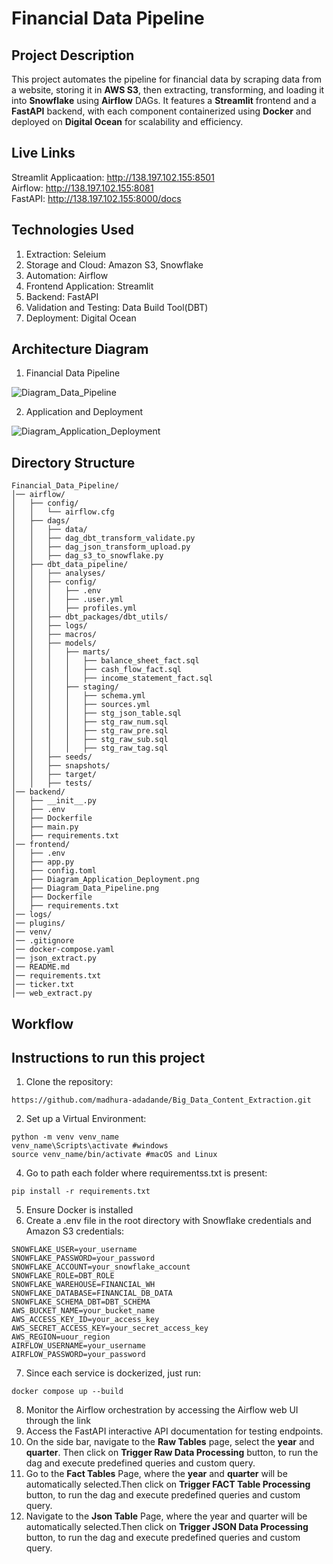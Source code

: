 # Financial Data Pipeline

## Project Description

This project automates the pipeline for financial data by scraping data from a website, storing it in **AWS S3**, then extracting, transforming, and loading it into **Snowflake** using **Airflow** DAGs. It features a **Streamlit** frontend and a **FastAPI** backend, with each component containerized using **Docker** and deployed on **Digital Ocean** for scalability and efficiency.

## Live Links

Streamlit Applicaation: http://138.197.102.155:8501 <br>
Airflow: http://138.197.102.155:8081 <br>
FastAPI: http://138.197.102.155:8000/docs <br>

## Technologies Used

1. Extraction: Seleium
2. Storage and Cloud: Amazon S3, Snowflake
3. Automation: Airflow
4. Frontend Application: Streamlit
5. Backend: FastAPI
6. Validation and Testing: Data Build Tool(DBT)
7. Deployment: Digital Ocean

## Architecture Diagram

1. Financial Data Pipeline

![Diagram_Data_Pipeline](https://github.com/user-attachments/assets/0cd28863-4c53-43b1-af5a-28cbc3b9c076)

2. Application and Deployment

![Diagram_Application_Deployment](https://github.com/user-attachments/assets/c3eadcb6-96af-4082-9874-2a917f5d51a2)

## Directory Structure
```
Financial_Data_Pipeline/
│── airflow/
│   ├── config/
│   │   └── airflow.cfg
│   ├── dags/
│   │   ├── data/
│   │   ├── dag_dbt_transform_validate.py
│   │   ├── dag_json_transform_upload.py
│   │   ├── dag_s3_to_snowflake.py
│   ├── dbt_data_pipeline/
│   │   ├── analyses/
│   │   ├── config/
│   │   │   ├── .env
│   │   │   ├── .user.yml
│   │   │   ├── profiles.yml
│   │   ├── dbt_packages/dbt_utils/
│   │   ├── logs/
│   │   ├── macros/
│   │   ├── models/
│   │   │   ├── marts/
│   │   │   │   ├── balance_sheet_fact.sql
│   │   │   │   ├── cash_flow_fact.sql
│   │   │   │   ├── income_statement_fact.sql
│   │   │   ├── staging/
│   │   │   │   ├── schema.yml
│   │   │   │   ├── sources.yml
│   │   │   │   ├── stg_json_table.sql
│   │   │   │   ├── stg_raw_num.sql
│   │   │   │   ├── stg_raw_pre.sql
│   │   │   │   ├── stg_raw_sub.sql
│   │   │   │   ├── stg_raw_tag.sql
│   │   ├── seeds/
│   │   ├── snapshots/
│   │   ├── target/
│   │   ├── tests/
│── backend/
│   ├── __init__.py
│   ├── .env
│   ├── Dockerfile
│   ├── main.py
│   ├── requirements.txt
│── frontend/
│   ├── .env
│   ├── app.py
│   ├── config.toml
│   ├── Diagram_Application_Deployment.png
│   ├── Diagram_Data_Pipeline.png
│   ├── Dockerfile
│   ├── requirements.txt
│── logs/
│── plugins/
│── venv/
│── .gitignore
│── docker-compose.yaml
│── json_extract.py
│── README.md
│── requirements.txt
│── ticker.txt
│── web_extract.py
```

## Workflow

## Instructions to run this project

1. Clone the repository:
```
https://github.com/madhura-adadande/Big_Data_Content_Extraction.git 
```
2. Set up a Virtual Environment:
```
python -m venv venv_name
venv_name\Scripts\activate #windows
source venv_name/bin/activate #macOS and Linux
```
4. Go to path each folder where requirementss.txt is present:
```
pip install -r requirements.txt
```
5. Ensure Docker is installed
6. Create a .env file in the root directory with Snowflake credentials and Amazon S3 credentials:
```
SNOWFLAKE_USER=your_username
SNOWFLAKE_PASSWORD=your_password
SNOWFLAKE_ACCOUNT=your_snowflake_account
SNOWFLAKE_ROLE=DBT_ROLE
SNOWFLAKE_WAREHOUSE=FINANCIAL_WH
SNOWFLAKE_DATABASE=FINANCIAL_DB_DATA
SNOWFLAKE_SCHEMA_DBT=DBT_SCHEMA
AWS_BUCKET_NAME=your_bucket_name
AWS_ACCESS_KEY_ID=your_access_key
AWS_SECRET_ACCESS_KEY=your_secret_access_key
AWS_REGION=uour_region
AIRFLOW_USERNAME=your_username
AIRFLOW_PASSWORD=your_password
```
7. Since each service is dockerized, just run:
```
docker compose up --build
```
8. Monitor the Airflow orchestration by accessing the Airflow web UI through the link
9. Access the FastAPI interactive API documentation for testing endpoints.
10. On the side bar, navigate to the **Raw Tables** page, select the **year** and **quarter**. Then click on **Trigger Raw Data Processing** button, to run the dag and execute predefined queries and custom query.
11. Go to the **Fact Tables** Page, where the **year** and **quarter** will be automatically selected.Then click on **Trigger FACT Table Processing** button, to run the dag and execute predefined queries and custom query.
12. Navigate to the **Json Table** Page, where the year and quarter will be automatically selected.Then click on **Trigger JSON Data Processing** button,  to run the dag and execute predefined queries and custom query.
